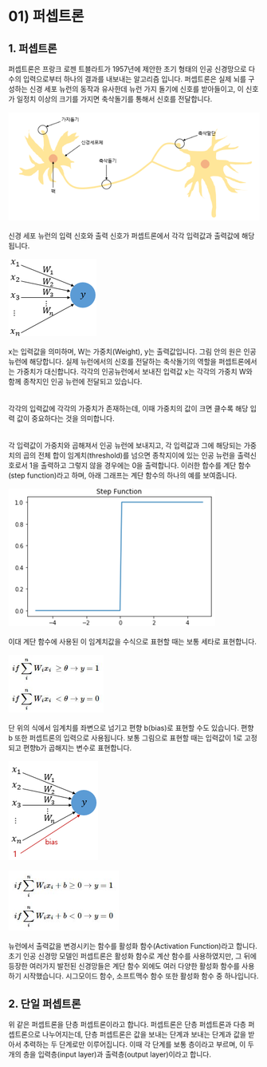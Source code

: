 # 01) 퍼셉트론
## 1. 퍼셉트론
퍼셉트론은 프랑크 로젠 트블라트가 1957년에 제안한 초기 형태의 인공 신경망으로 다수의 입력으로부터 하나의 결과를 내보내는 알고리즘 입니다. 퍼셉트론은 실제 뇌를 구성하는 신경 세포 뉴런의 동작과 유사한데 뉴런 가지 돌기에 신호를 받아들이고, 이 신호가 일정치 이상의 크기를 가지면 축삭돌기를 통해서 신호를 전달합니다.<br/><br/>
![뉴런](https://github.com/gksmfahd78/deep-learning-study/blob/master/ch10/img/%EB%89%B4%EB%9F%B0.png)<br/><br/>
신경 세포 뉴런의 입력 신호와 출력 신호가 퍼셉트론에서 각각 입력값과 출력값에 해당됩니다.<br><br/>
![perceptron1_final](https://github.com/gksmfahd78/deep-learning-study/blob/master/ch10/img/perceptrin1_final.png)<br><br/>
x는 입력값을 의미하며, W는 가중치(Weight), y는 출력값입니다. 그림 안의 원은 인공 뉴런에 해당합니다. 실제 뉴런에서의 신호를 전달하는 축삭돌기의 역할을 퍼셉트론에서는 가중치가 대신합니다. 각각의 인공뉴런에서 보내진 입력값 x는 각각의 가중치 W와 함께 종착지인 인공 뉴런에 전달되고 있습니다.<br><br><br/>
각각의 입력값에 각각의 가중치가 존재하는데, 이때 가중치의 값이 크면 클수록 해당 입력 값이 중요하다는 것을 의미합니다.<br><br><br/>
각 입력값이 가중치와 곱해져서 인공 뉴런에 보내지고, 각 입력값과 그에 해당되는 가중치의 곱의 전체 합이 임계치(threshold)를 넘으면 종착지이에 있는 인공 뉴런을 출력신호로서 1을 출력하고 그렇지 않을 경우에는 0을 출력합니다. 이러한 합수를 계단 함수(step function)라고 하며, 아래 그래프는 계단 함수의 하나의 예를 보여줍니다.<br><br/>
![step_function](https://github.com/gksmfahd78/deep-learning-study/blob/master/ch10/img/step_function.png)<br><br/>
이대 계단 함수에 사용된 이 임계치값을 수식으로 표현할 때는 보통 세타로 표현합니다.<br><br/>
![임계치값](https://github.com/gksmfahd78/deep-learning-study/blob/master/ch10/img/%EC%9E%84%EA%B3%84%EC%B9%98%EA%B0%92.JPG)<br><br/>
단 위의 식에서 임계치를 좌변으로 넘기고 편향 b(bias)로 표현할 수도 있습니다. 편향 b 또한 퍼셉트론의 입력으로 사용됩니다. 보통 그림으로 표현할 때는 입력값이 1로 고정되고 편향b가 곱해지는 변수로 표현합니다.<br><br/>
![perceoptron2_final](https://github.com/gksmfahd78/deep-learning-study/blob/master/ch10/img/perceptron2_final.png)<br><br/>
![임계치값2](https://github.com/gksmfahd78/deep-learning-study/blob/master/ch10/img/%EC%9E%84%EA%B3%84%EC%B9%98%EA%B0%922.JPG)<br><br/>
뉴런에서 출력값을 변경시키는 함수를 활성화 함수(Activation Function)라고 합니다. 초기 인공 신경망 모델인 퍼셉트론은 활성화 함수로 계산 함수를 사용하였지만, 그 뒤에 등장한 여러가지 발전된 신경망들은 계단 함수 외에도 여러 다양한 활성화 함수를 사용하기 시작했습니다. 시그모이드 함수, 소프트맥수 함수 또한 활성화 함수 중 하나입니다. 
## 2. 단일 퍼셉트론
위 같은 퍼셉트론을 단층 퍼셉트론이라고 합니다. 퍼셉트론은 단층 퍼셉트론과 다층 퍼셉트론으로 나누어지는데, 단층 퍼셉트론은 값을 보내는 단계과 보내는 단계과 값을 받아서 추력하는 두 단계로만 이루어집니다. 이때 각 단계를 보통 층이라고 부르며, 이 두 개의 층을 입력층(input layer)과 출력층(output layer)이라고 합니다.



